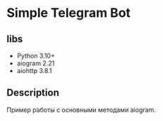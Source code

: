 # Simple Telegram Bot

## libs
- Python 3.10+
- aiogram 2.21
- aiohttp 3.8.1

## Description
Пример работы с основными методами aiogram.